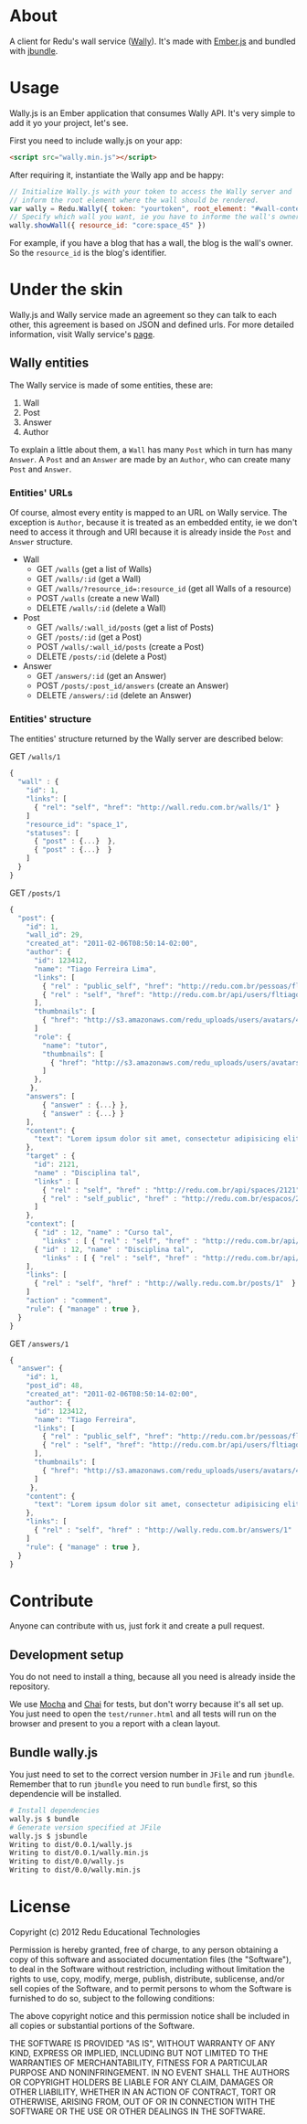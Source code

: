 # About
A client for Redu's wall service ([Wally](https://github.com/redu/wally)). It's made with [Ember.js](http://emberjs.com/) and bundled with [jbundle](https://github.com/ismasan/jbundle).

# Usage
Wally.js is an Ember application that consumes Wally API. It's very simple to add it yo your project, let's see.

First you need to include wally.js on your app:

```html
<script src="wally.min.js"></script>
```

After requiring it, instantiate the Wally app and be happy:

```js
// Initialize Wally.js with your token to access the Wally server and
// inform the root element where the wall should be rendered.
var wally = Redu.Wally({ token: "yourtoken", root_element: "#wall-content" })
// Specify which wall you want, ie you have to informe the wall's owner
wally.showWall({ resource_id: "core:space_45" })
```

For example, if you have a blog that has a wall, the blog is the wall's owner. So the `resource_id` is the blog's identifier.

# Under the skin
Wally.js and Wally service made an agreement so they can talk to each other, this agreement is based on JSON and defined urls.
For more detailed information, visit Wally service's [page](https://github.com/redu/wally).

## Wally entities
The Wally service is made of some entities, these are:

1. Wall
2. Post
3. Answer
4. Author

To explain a little about them, a `Wall` has many `Post` which in turn has many `Answer`. A `Post` and an `Answer` are made by an `Author`, who can create many `Post` and `Answer`.

### Entities' URLs
Of course, almost every entity is mapped to an URL on Wally service. The exception is `Author`, because it is treated as an embedded entity, ie we don't need to access it through and URl because it is already inside the `Post` and `Answer` structure.

* Wall
    - GET `/walls` (get a list of Walls)
    - GET `/walls/:id` (get a Wall)
    - GET `/walls/?resource_id=:resource_id` (get all Walls of a resource)
    - POST `/walls` (create a new Wall)
    - DELETE `/walls/:id` (delete a Wall)
* Post
    - GET `/walls/:wall_id/posts` (get a list of Posts)
    - GET `/posts/:id` (get a Post)
    - POST `/walls/:wall_id/posts` (create a Post)
    - DELETE `/posts/:id` (delete a Post)
* Answer
    - GET `/answers/:id` (get an Answer)
    - POST `/posts/:post_id/answers` (create an Answer)
    - DELETE `/answers/:id` (delete an Answer)

### Entities' structure
The entities' structure returned by the Wally server are described below:

GET `/walls/1`
```js
{
  "wall" : {
    "id": 1,
    "links": [
      { "rel": "self", "href": "http://wall.redu.com.br/walls/1" }
    ]
    "resource_id": "space_1",
    "statuses": [
      { "post" : {...}  },
      { "post" : {...}  }
    ]
  }
}
```

GET `/posts/1`
```js
{
  "post": {
    "id": 1,
    "wall_id": 29,
    "created_at": "2011-02-06T08:50:14-02:00",
    "author": {
      "id": 123412,
      "name": "Tiago Ferreira Lima",
      "links": [
        { "rel" : "public_self", "href": "http://redu.com.br/pessoas/fltiago" },
        { "rel" : "self", "href": "http://redu.com.br/api/users/fltiago" }
      ],
      "thumbnails": [
        { "href": "http://s3.amazonaws.com/redu_uploads/users/avatars/4/thumb_32/Guilherme3x4%20copy.jpg?1323711306", "size": "32x32" }
      ]
      "role": {
        "name": "tutor",
        "thumbnails": [
          { "href": "http://s3.amazonaws.com/redu_uploads/users/avatars/4/thumb_32/Guilherme3x4%20copy.jpg?1323711306", "size": "16x16" }
        ]
      },
     },
    "answers": [
        { "answer" : {...} },
        { "answer" : {...} }
    ],
    "content": {
      "text": "Lorem ipsum dolor sit amet, consectetur adipisicing elit, sed do eiusmod tempor incididunt ut labore et dolore magna aliqua. Ut enim ad minim veniam, quis nostrud exercitation ullamco laboris nisi ut aliquip ex ea commodo consequat. Duis aute irure dolor in reprehenderit in voluptate velit esse cillum dolore eu fugiat nulla pariatur. Excepteur sint occaecat cupidatat non proident, sunt in culpa qui officia deserunt mollit anim id est laborum."
    },
    "target" : {
      "id": 2121,
      "name" : "Disciplina tal",
      "links" : [
        { "rel" : "self", "href" : "http://redu.com.br/api/spaces/2121" },
        { "rel" : "self_public", "href" : "http://redu.com.br/espacos/2121" }
      ]
    },
    "context": [
      { "id" : 12, "name" : "Curso tal",
        "links" : [ { "rel" : "self", "href" : "http://redu.com.br/api/courses/12" }, { "rel" : "public_self", "href" : "http://redu.com.br/environment/cursos/curso-de-algo" } ] },
      { "id" : 12, "name" : "Disciplina tal",
        "links" : [ { "rel" : "self", "href" : "http://redu.com.br/api/space/12" }, { "rel" : "public_self", "href" : "http://redu.com.br/espacos/12" } ] }
    ],
    "links": [
      { "rel" : "self", "href" : "http://wally.redu.com.br/posts/1"  }
    ]
    "action" : "comment",
    "rule": { "manage" : true },
  }
}
```

GET `/answers/1`
```js
{
  "answer": {
    "id": 1,
    "post_id": 48,
    "created_at": "2011-02-06T08:50:14-02:00",
    "author": {
      "id": 123412,
      "name": "Tiago Ferreira",
      "links": [
        { "rel" : "public_self", "href": "http://redu.com.br/pessoas/fltiago" },
        { "rel" : "self", "href": "http://redu.com.br/api/users/fltiago" }
      ],
      "thumbnails": [
        { "href": "http://s3.amazonaws.com/redu_uploads/users/avatars/4/thumb_32/Guilherme3x4%20copy.jpg?1323711306", "size": "32x32" }
      ]
     },
    "content": {
      "text": "Lorem ipsum dolor sit amet, consectetur adipisicing elit, sed do eiusmod tempor incididunt ut labore et dolore magna aliqua. Ut enim ad minim veniam, quis nostrud exercitation ullamco laboris nisi ut aliquip ex ea commodo consequat. Duis aute irure dolor in reprehenderit in voluptate velit esse cillum dolore eu fugiat nulla pariatur. Excepteur sint occaecat cupidatat non proident, sunt in culpa qui officia deserunt mollit anim id est laborum."
    },
    "links": [
      { "rel" : "self", "href" : "http://wally.redu.com.br/answers/1"  }
    ]
    "rule": { "manage" : true },
  }
}
```

# Contribute
Anyone can contribute with us, just fork it and create a pull request.

## Development setup
You do not need to install a thing, because all you need is already inside the repository.

We use [Mocha](http://visionmedia.github.com/mocha/) and [Chai](http://chaijs.com/) for tests, but don't worry because it's all set up. You just need to open the `test/runner.html` and all tests will run on the browser and present to you a report with a clean layout.

## Bundle wally.js
You just need to set to the correct version number in `JFile` and run `jbundle`. Remember that to run `jbundle` you need to run `bundle` first, so this dependencie will be installed.

```sh
# Install dependencies
wally.js $ bundle
# Generate version specified at JFile
wally.js $ jsbundle
Writing to dist/0.0.1/wally.js
Writing to dist/0.0.1/wally.min.js
Writing to dist/0.0/wally.js
Writing to dist/0.0/wally.min.js
```

# License

Copyright (c) 2012 Redu Educational Technologies

Permission is hereby granted, free of charge, to any person obtaining a copy of this software and associated documentation files (the "Software"), to deal in the Software without restriction, including without limitation the rights to use, copy, modify, merge, publish, distribute, sublicense, and/or sell copies of the Software, and to permit persons to whom the Software is furnished to do so, subject to the following conditions:

The above copyright notice and this permission notice shall be included in all copies or substantial portions of the Software.

THE SOFTWARE IS PROVIDED "AS IS", WITHOUT WARRANTY OF ANY KIND, EXPRESS OR IMPLIED, INCLUDING BUT NOT LIMITED TO THE WARRANTIES OF MERCHANTABILITY, FITNESS FOR A PARTICULAR PURPOSE AND NONINFRINGEMENT. IN NO EVENT SHALL THE AUTHORS OR COPYRIGHT HOLDERS BE LIABLE FOR ANY CLAIM, DAMAGES OR OTHER LIABILITY, WHETHER IN AN ACTION OF CONTRACT, TORT OR OTHERWISE, ARISING FROM, OUT OF OR IN CONNECTION WITH THE SOFTWARE OR THE USE OR OTHER DEALINGS IN THE SOFTWARE.
